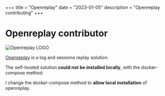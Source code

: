 +++
title = "Openreplay"
date = "2023-01-05"
description = "Openreplay contributing"
+++

# Openreplay contributor

![Openreplay LOGO](/img/openreplay.png)

[Openreplay](https://openreplay.com) is a log and sessions replay solution. 

The self-hosted solution **could not be installed locally**, with the docker-compose method.

I change the docker-compose method to **allow local installation** of openreplay.
